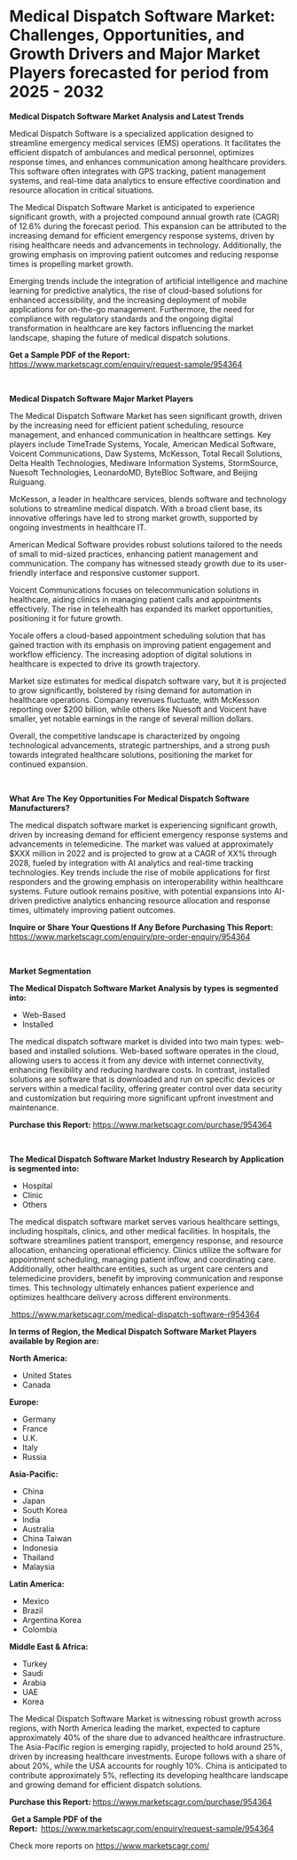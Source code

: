 <p><h1>Medical Dispatch Software Market: Challenges, Opportunities, and Growth Drivers and Major Market Players forecasted for period from 2025 - 2032</h1></p><p><strong>Medical Dispatch Software Market Analysis and Latest Trends</strong></p>
<p><p>Medical Dispatch Software is a specialized application designed to streamline emergency medical services (EMS) operations. It facilitates the efficient dispatch of ambulances and medical personnel, optimizes response times, and enhances communication among healthcare providers. This software often integrates with GPS tracking, patient management systems, and real-time data analytics to ensure effective coordination and resource allocation in critical situations.</p><p>The Medical Dispatch Software Market is anticipated to experience significant growth, with a projected compound annual growth rate (CAGR) of 12.6% during the forecast period. This expansion can be attributed to the increasing demand for efficient emergency response systems, driven by rising healthcare needs and advancements in technology. Additionally, the growing emphasis on improving patient outcomes and reducing response times is propelling market growth. </p><p>Emerging trends include the integration of artificial intelligence and machine learning for predictive analytics, the rise of cloud-based solutions for enhanced accessibility, and the increasing deployment of mobile applications for on-the-go management. Furthermore, the need for compliance with regulatory standards and the ongoing digital transformation in healthcare are key factors influencing the market landscape, shaping the future of medical dispatch solutions.</p></p>
<p><strong>Get a Sample PDF of the Report:&nbsp;</strong> <a href="https://www.marketscagr.com/enquiry/request-sample/954364?utm_campaign=3135&utm_medium=2&utm_source=Github&utm_content=ia&utm_term=07032025&utm_id=medical-dispatch-software">https://www.marketscagr.com/enquiry/request-sample/954364</a></p>
<p>&nbsp;</p>
<p><strong>Medical Dispatch Software Major Market Players</strong></p>
<p><p>The Medical Dispatch Software Market has seen significant growth, driven by the increasing need for efficient patient scheduling, resource management, and enhanced communication in healthcare settings. Key players include TimeTrade Systems, Yocale, American Medical Software, Voicent Communications, Daw Systems, McKesson, Total Recall Solutions, Delta Health Technologies, Mediware Information Systems, StormSource, Nuesoft Technologies, LeonardoMD, ByteBloc Software, and Beijing Ruiguang.</p><p>McKesson, a leader in healthcare services, blends software and technology solutions to streamline medical dispatch. With a broad client base, its innovative offerings have led to strong market growth, supported by ongoing investments in healthcare IT.</p><p>American Medical Software provides robust solutions tailored to the needs of small to mid-sized practices, enhancing patient management and communication. The company has witnessed steady growth due to its user-friendly interface and responsive customer support.</p><p>Voicent Communications focuses on telecommunication solutions in healthcare, aiding clinics in managing patient calls and appointments effectively. The rise in telehealth has expanded its market opportunities, positioning it for future growth.</p><p>Yocale offers a cloud-based appointment scheduling solution that has gained traction with its emphasis on improving patient engagement and workflow efficiency. The increasing adoption of digital solutions in healthcare is expected to drive its growth trajectory.</p><p>Market size estimates for medical dispatch software vary, but it is projected to grow significantly, bolstered by rising demand for automation in healthcare operations. Company revenues fluctuate, with McKesson reporting over $200 billion, while others like Nuesoft and Voicent have smaller, yet notable earnings in the range of several million dollars.</p><p>Overall, the competitive landscape is characterized by ongoing technological advancements, strategic partnerships, and a strong push towards integrated healthcare solutions, positioning the market for continued expansion.</p></p>
<p>&nbsp;</p>
<p><strong>What Are The Key Opportunities For Medical Dispatch Software Manufacturers?</strong></p>
<p><p>The medical dispatch software market is experiencing significant growth, driven by increasing demand for efficient emergency response systems and advancements in telemedicine. The market was valued at approximately $XXX million in 2022 and is projected to grow at a CAGR of XX% through 2028, fueled by integration with AI analytics and real-time tracking technologies. Key trends include the rise of mobile applications for first responders and the growing emphasis on interoperability within healthcare systems. Future outlook remains positive, with potential expansions into AI-driven predictive analytics enhancing resource allocation and response times, ultimately improving patient outcomes.</p></p>
<p><strong>Inquire or Share Your Questions If Any Before Purchasing This Report:</strong> <a href="https://www.marketscagr.com/enquiry/pre-order-enquiry/954364?utm_campaign=3135&utm_medium=2&utm_source=Github&utm_content=ia&utm_term=07032025&utm_id=medical-dispatch-software">https://www.marketscagr.com/enquiry/pre-order-enquiry/954364</a></p>
<p>&nbsp;</p>
<p><strong>Market Segmentation</strong></p>
<p><strong>The Medical Dispatch Software Market Analysis by types is segmented into:</strong></p>
<p><ul><li>Web-Based</li><li>Installed</li></ul></p>
<p><p>The medical dispatch software market is divided into two main types: web-based and installed solutions. Web-based software operates in the cloud, allowing users to access it from any device with internet connectivity, enhancing flexibility and reducing hardware costs. In contrast, installed solutions are software that is downloaded and run on specific devices or servers within a medical facility, offering greater control over data security and customization but requiring more significant upfront investment and maintenance.</p></p>
<p><strong>Purchase this Report:&nbsp;</strong><a href="https://www.marketscagr.com/purchase/954364?utm_campaign=3135&utm_medium=2&utm_source=Github&utm_content=ia&utm_term=07032025&utm_id=medical-dispatch-software">https://www.marketscagr.com/purchase/954364</a></p>
<p>&nbsp;</p>
<p><strong>The Medical Dispatch Software Market Industry Research by Application is segmented into:</strong></p>
<p><ul><li>Hospital</li><li>Clinic</li><li>Others</li></ul></p>
<p><p>The medical dispatch software market serves various healthcare settings, including hospitals, clinics, and other medical facilities. In hospitals, the software streamlines patient transport, emergency response, and resource allocation, enhancing operational efficiency. Clinics utilize the software for appointment scheduling, managing patient inflow, and coordinating care. Additionally, other healthcare entities, such as urgent care centers and telemedicine providers, benefit by improving communication and response times. This technology ultimately enhances patient experience and optimizes healthcare delivery across different environments.</p></p>
<p><a href="https://www.marketscagr.com/medical-dispatch-software-r954364?utm_campaign=3135&utm_medium=2&utm_source=Github&utm_content=ia&utm_term=07032025&utm_id=medical-dispatch-software">&nbsp;https://www.marketscagr.com/medical-dispatch-software-r954364</a></p>
<p><strong>In terms of Region, the Medical Dispatch Software Market Players available by Region are:</strong></p>
<p>
    <p> <strong> North America: </strong>
        <ul>
            <li>United States</li>
            <li>Canada</li>
        </ul>
        </p> 
    <p> <strong> Europe: </strong>
        <ul>
            <li>Germany</li>
            <li>France</li>
            <li>U.K.</li>
            <li>Italy</li>
            <li>Russia</li>
        </ul>
        </p> 
    <p> <strong> Asia-Pacific: </strong>
        <ul>
            <li>China</li>
            <li>Japan</li>
            <li>South Korea</li>
            <li>India</li>
            <li>Australia</li>
            <li>China Taiwan</li>
            <li>Indonesia</li>
            <li>Thailand</li>
            <li>Malaysia</li>
        </ul>
        </p> 
    <p> <strong> Latin America: </strong>
        <ul>
            <li>Mexico</li>
            <li>Brazil</li>
            <li>Argentina Korea</li>
            <li>Colombia</li>
        </ul>
        </p> 
    <p> <strong> Middle East & Africa: </strong>
        <ul>
            <li>Turkey</li>
            <li>Saudi</li>
            <li>Arabia</li>
            <li>UAE</li>
            <li>Korea</li>
        </ul>
    </p>
    </p>
<p><p>The Medical Dispatch Software Market is witnessing robust growth across regions, with North America leading the market, expected to capture approximately 40% of the share due to advanced healthcare infrastructure. The Asia-Pacific region is emerging rapidly, projected to hold around 25%, driven by increasing healthcare investments. Europe follows with a share of about 20%, while the USA accounts for roughly 10%. China is anticipated to contribute approximately 5%, reflecting its developing healthcare landscape and growing demand for efficient dispatch solutions.</p></p>
<p><strong>Purchase this Report: </strong><a href="https://www.marketscagr.com/purchase/954364?utm_campaign=3135&utm_medium=2&utm_source=Github&utm_content=ia&utm_term=07032025&utm_id=medical-dispatch-software">https://www.marketscagr.com/purchase/954364</a></p>
<p>&nbsp;<strong>Get a Sample PDF of the Report:&nbsp;&nbsp;</strong><a href="https://www.marketscagr.com/enquiry/request-sample/954364?utm_campaign=3135&utm_medium=2&utm_source=Github&utm_content=ia&utm_term=07032025&utm_id=medical-dispatch-software">https://www.marketscagr.com/enquiry/request-sample/954364</a></p>
<p><strong></strong></p>
<p>Check more reports on <a href="https://www.marketscagr.com/?utm_campaign=3135&utm_medium=2&utm_source=Github&utm_content=ia&utm_term=07032025&utm_id=medical-dispatch-software">https://www.marketscagr.com/</a></p>